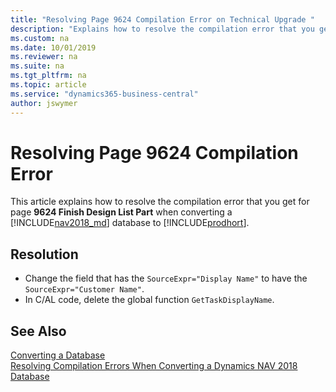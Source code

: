```yaml
---
title: "Resolving Page 9624 Compilation Error on Technical Upgrade "
description: "Explains how to resolve the compilation error that you get for Page 9624 when converting a database from Dynamics NAV to Business Central."
ms.custom: na
ms.date: 10/01/2019
ms.reviewer: na
ms.suite: na
ms.tgt_pltfrm: na
ms.topic: article
ms.service: "dynamics365-business-central"
author: jswymer
---
```

# Resolving Page 9624 Compilation Error 
This article explains how to resolve the compilation error that you get for page **9624 Finish Design List Part** when converting a [!INCLUDE[nav2018_md](../developer/includes/nav2018_md.md)] database to  [!INCLUDE[prodhort](../developer/includes/prodshort.md)].

## Resolution

-    Change the field that has the `SourceExpr="Display Name"` to have the `SourceExpr="Customer Name"`.
- In C/AL code, delete the global function `GetTaskDisplayName`.



## See Also  
 [Converting a Database](Converting-a-Database.md)  
 [Resolving Compilation Errors When Converting a Dynamics NAV 2018 Database](Resolve-Compile-Errors-When-Converting-Dynamics-NAV-2018-Database.md)  
